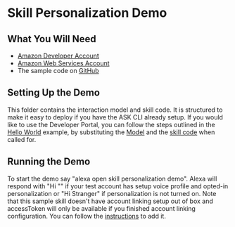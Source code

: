 # Skill Personalization Demo

## What You Will Need
*  [Amazon Developer Account](http://developer.amazon.com/alexa)
*  [Amazon Web Services Account](http://aws.amazon.com/)
*  The sample code on [GitHub](https://github.com/alexa/alexa-cookbook/tree/master/feature-demos/skill-demo-personalization/)

## Setting Up the Demo
This folder contains the interaction model and skill code.  It is structured to make it easy to deploy if you have the ASK CLI already setup.  If you would like to use the Developer Portal, you can follow the steps outlined in the [Hello World](https://github.com/alexa/skill-sample-nodejs-hello-world) example, by substituting the [Model](./models/en-US.json) and the [skill code](./lambda/custom/index.js) when called for.

## Running the Demo
To start the demo say "alexa open skill personalization demo".  Alexa will respond with "Hi <Your first name>"" if your test account has setup voice profile and opted-in personalization or "Hi Stranger" if personalization is not turned on. Note that this sample skill doesn't have account linking setup out of box and accessToken will only be available if you finished account linking configuration. You can follow the [instructions](https://developer.amazon.com/docs/quick-reference/account-linking-quick-reference.html) to add it.


